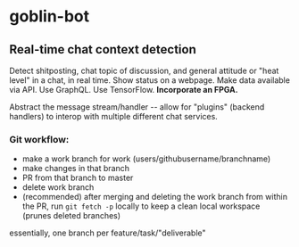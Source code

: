 # goblin-bot
## Real-time chat context detection

Detect shitposting, chat topic of discussion, and general attitude or "heat
level" in a chat, in real time. Show status on a webpage. Make data available 
via API. Use GraphQL. Use TensorFlow. **Incorporate an FPGA.**

Abstract the message stream/handler -- allow for "plugins" (backend handlers) to
interop with multiple different chat services.

### Git workflow:
- make a work branch for work (users/githubusername/branchname)
- make changes in that branch
- PR from that branch to master
- delete work branch
- (recommended) after merging and deleting the work branch from within the PR, 
run `git fetch -p` locally to keep a clean local workspace (prunes deleted 
branches)

essentially, one branch per feature/task/"deliverable"
